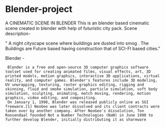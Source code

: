 
# Blender-project
A CINEMATIC SCENE IN BLENDER
This is an blender based cinematic scene created in blender with help of futuristic city pack.
Scene description-  

   " A night cityscape scene where buildings are dusted into smog . The Buildings are Future based having construction that of SCI-FI based cities."
   
   
  Blender -
  
     Blender is a free and open-source 3D computer graphics software toolset used for creating animated films, visual effects, art, 3D printed models, motion graphics, interactive 3D applications, virtual reality, and computer games. Blender's features include 3D modeling, UV unwrapping, texturing, raster graphics editing, rigging and skinning, fluid and smoke simulation, particle simulation, soft body simulation, sculpting, animating, match moving, rendering, motion graphics, video editing, and compositing.
     On January 1, 1998, Blender was released publicly online as SGI freeware.[1] NeoGeo was later dissolved and its client contracts were taken over by another company. After NeoGeo's dissolution, Ton Roosendaal founded Not a Number Technologies (NaN) in June 1998 to further develop Blender, initially distributing it as shareware
   
   
   
